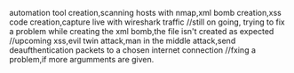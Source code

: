 automation tool creation,scanning hosts with nmap,xml bomb creation,xss code creation,capture live with wireshark traffic
//still on going, trying to fix a problem while creating the xml bomb,the file isn't created as expected
//upcoming xss,evil twin attack,man in the middle attack,send deaufthentication packets to a chosen internet connection
//fxing a problem,if more argumments are given.
